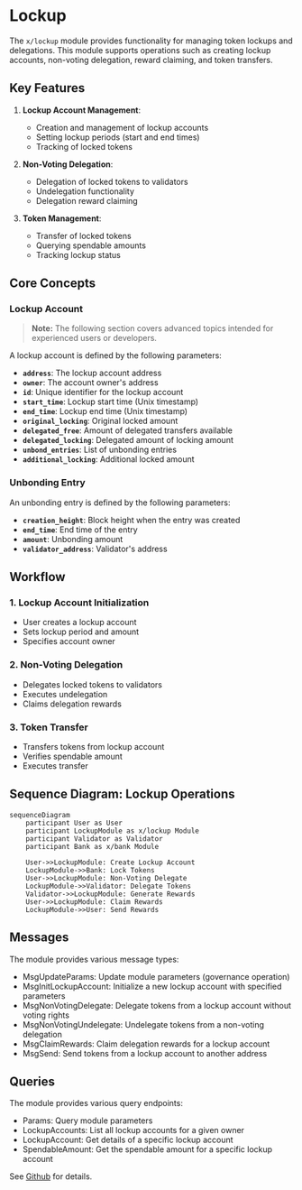 # Lockup

The `x/lockup` module provides functionality for managing token lockups and delegations. This module supports operations such as creating lockup accounts, non-voting delegation, reward claiming, and token transfers.

## Key Features

1. **Lockup Account Management**:
    - Creation and management of lockup accounts
    - Setting lockup periods (start and end times)
    - Tracking of locked tokens

2. **Non-Voting Delegation**:
    - Delegation of locked tokens to validators
    - Undelegation functionality
    - Delegation reward claiming

3. **Token Management**:
    - Transfer of locked tokens
    - Querying spendable amounts
    - Tracking lockup status

## Core Concepts

### Lockup Account

> **Note:** The following section covers advanced topics intended for experienced users or developers.

A lockup account is defined by the following parameters:

- **`address`**: The lockup account address
- **`owner`**: The account owner's address
- **`id`**: Unique identifier for the lockup account
- **`start_time`**: Lockup start time (Unix timestamp)
- **`end_time`**: Lockup end time (Unix timestamp)
- **`original_locking`**: Original locked amount
- **`delegated_free`**: Amount of delegated transfers available
- **`delegated_locking`**: Delegated amount of locking amount
- **`unbond_entries`**: List of unbonding entries
- **`additional_locking`**: Additional locked amount

### Unbonding Entry

An unbonding entry is defined by the following parameters:

- **`creation_height`**: Block height when the entry was created
- **`end_time`**: End time of the entry
- **`amount`**: Unbonding amount
- **`validator_address`**: Validator's address

## Workflow

### 1. Lockup Account Initialization

- User creates a lockup account
- Sets lockup period and amount
- Specifies account owner

### 2. Non-Voting Delegation

- Delegates locked tokens to validators
- Executes undelegation
- Claims delegation rewards

### 3. Token Transfer

- Transfers tokens from lockup account
- Verifies spendable amount
- Executes transfer

## Sequence Diagram: Lockup Operations

```mermaid
sequenceDiagram
    participant User as User
    participant LockupModule as x/lockup Module
    participant Validator as Validator
    participant Bank as x/bank Module

    User->>LockupModule: Create Lockup Account
    LockupModule->>Bank: Lock Tokens
    User->>LockupModule: Non-Voting Delegate
    LockupModule->>Validator: Delegate Tokens
    Validator->>LockupModule: Generate Rewards
    User->>LockupModule: Claim Rewards
    LockupModule->>User: Send Rewards
```

## Messages

The module provides various message types:

- MsgUpdateParams: Update module parameters (governance operation)
- MsgInitLockupAccount: Initialize a new lockup account with specified parameters
- MsgNonVotingDelegate: Delegate tokens from a lockup account without voting rights
- MsgNonVotingUndelegate: Undelegate tokens from a non-voting delegation
- MsgClaimRewards: Claim delegation rewards for a lockup account
- MsgSend: Send tokens from a lockup account to another address

## Queries

The module provides various query endpoints:

- Params: Query module parameters
- LockupAccounts: List all lockup accounts for a given owner
- LockupAccount: Get details of a specific lockup account
- SpendableAmount: Get the spendable amount for a specific lockup account

See [Github](https://github.com/sunriselayer/sunrise/tree/main/x/lockup) for details.
